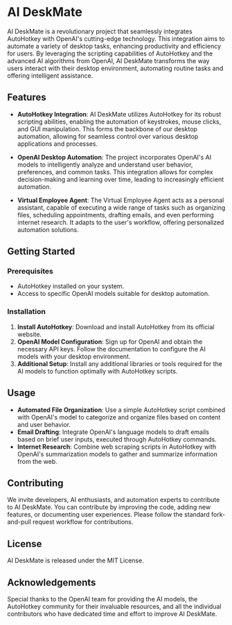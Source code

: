 # AI DeskMate

AI DeskMate is a revolutionary project that seamlessly integrates AutoHotkey with OpenAI's cutting-edge technology. This integration aims to automate a variety of desktop tasks, enhancing productivity and efficiency for users. By leveraging the scripting capabilities of AutoHotkey and the advanced AI algorithms from OpenAI, AI DeskMate transforms the way users interact with their desktop environment, automating routine tasks and offering intelligent assistance.

## Features

- **AutoHotkey Integration**: AI DeskMate utilizes AutoHotkey for its robust scripting abilities, enabling the automation of keystrokes, mouse clicks, and GUI manipulation. This forms the backbone of our desktop automation, allowing for seamless control over various desktop applications and processes.

- **OpenAI Desktop Automation**: The project incorporates OpenAI's AI models to intelligently analyze and understand user behavior, preferences, and common tasks. This integration allows for complex decision-making and learning over time, leading to increasingly efficient automation.

- **Virtual Employee Agent**: The Virtual Employee Agent acts as a personal assistant, capable of executing a wide range of tasks such as organizing files, scheduling appointments, drafting emails, and even performing internet research. It adapts to the user's workflow, offering personalized automation solutions.

## Getting Started

### Prerequisites
- AutoHotkey installed on your system.
- Access to specific OpenAI models suitable for desktop automation.

### Installation
1. **Install AutoHotkey**: Download and install AutoHotkey from its official website.
2. **OpenAI Model Configuration**: Sign up for OpenAI and obtain the necessary API keys. Follow the documentation to configure the AI models with your desktop environment.
3. **Additional Setup**: Install any additional libraries or tools required for the AI models to function optimally with AutoHotkey scripts.

## Usage

- **Automated File Organization**: Use a simple AutoHotkey script combined with OpenAI's model to categorize and organize files based on content and user behavior.
- **Email Drafting**: Integrate OpenAI's language models to draft emails based on brief user inputs, executed through AutoHotkey commands.
- **Internet Research**: Combine web scraping scripts in AutoHotkey with OpenAI's summarization models to gather and summarize information from the web.

## Contributing

We invite developers, AI enthusiasts, and automation experts to contribute to AI DeskMate. You can contribute by improving the code, adding new features, or documenting user experiences. Please follow the standard fork-and-pull request workflow for contributions.

## License

AI DeskMate is released under the MIT License.

## Acknowledgements

Special thanks to the OpenAI team for providing the AI models, the AutoHotkey community for their invaluable resources, and all the individual contributors who have dedicated time and effort to improve AI DeskMate.
